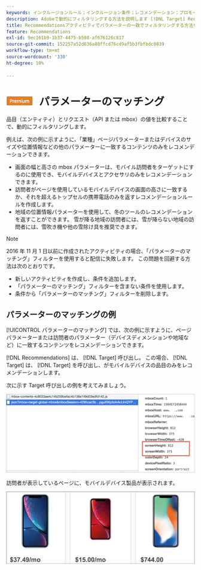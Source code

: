 ```yaml
---
keywords: インクルージョンルール；インクルージョン条件；レコメンデーション；プロモーション；プロモーション；動的フィルタリング；動的；パラメーターの一致
description: Adobeで動的にフィルタリングする方法を説明します [!DNL Target] Recommendationsを使用するように設定します。
title: Recommendationsアクティビティでパラメーターの一致でフィルタリングする方法を教えてください。
feature: Recommendations
exl-id: 9ec161b9-1b37-4475-b508-af676126c817
source-git-commit: 152257a52d836a88ffcd76cd9af5b3fbfbdc0839
workflow-type: tm+mt
source-wordcount: '330'
ht-degree: 10%

---
```


# ![プレミアム](/help/main/assets/premium.png) パラメーターのマッチング

品目（エンティティ）とリクエスト（API または mbox）の値を比較することで、動的にフィルタリングします。

例えば、次の例に示すように、「業種」ページパラメーターまたはデバイスのサイズや位置情報などの他のパラメーターに一致するコンテンツのみをレコメンデーションできます。

* 画面の幅と高さの mbox パラメーターは、モバイル訪問者をターゲットにするのに使用でき、モバイルデバイスとアクセサリのみをレコメンデーションできます。
* 訪問者がページを使用しているモバイルデバイスの画面の高さに一致するか、それを超えるトップセルの携帯電話のみを返すレコメンデーションルールを作成します。
* 地域の位置情報パラメーターを使用して、冬のツールのレコメンデーションを返すことができます。 雪が降る地域の訪問者には、雪が降らない地域の訪問者には、雪吹き機や他の雪除け具を推奨できます。

>[!NOTE]
>
>2016 年 11 月 1 日以前に作成されたアクティビティの場合、「パラメーターのマッチング」フィルターを使用すると配信に失敗します。 この問題を回避する方法は次のとおりです。
>
>* 新しいアクティビティを作成し、条件を追加します。
>* 「パラメーターのマッチング」フィルターを含まない条件を使用します。
>* 条件から「パラメーターのマッチング」フィルターを削除します。


## パラメーターのマッチングの例

[!UICONTROL パラメーターのマッチング] では、次の例に示すように、ページパラメーターまたは訪問者のパラメーター（デバイスディメンションや地域など）に一致するコンテンツをレコメンデーションできます。

[!DNL Recommendations] は、 [!DNL Target] 呼び出し。 この場合、 [!DNL Target] は、 [!DNL Target] を呼び出し、がモバイルデバイスの品目のみをレコメンデーションします。

次に示す Target 呼び出しの例を考えてみましょう。

![Target 呼び出し](/help/main/c-recommendations/c-algorithms/assets/example-target-call-2.png)

訪問者が表示しているページに、モバイルデバイス製品が表示されます。

![モバイルデバイス製品](/help/main/c-recommendations/c-algorithms/assets/phones.png)
